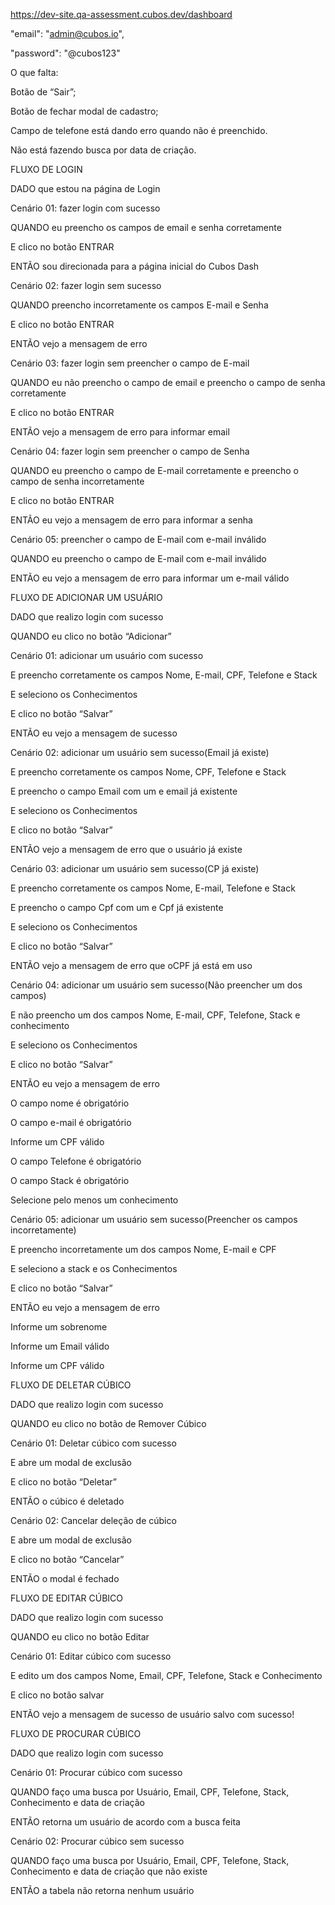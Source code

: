 https://dev-site.qa-assessment.cubos.dev/dashboard 

"email": "admin@cubos.io", 

"password": "@cubos123" 

 
 

O que falta: 

Botão de “Sair”; 

Botão de fechar modal de cadastro; 

Campo de telefone está dando erro quando não é preenchido. 

Não está fazendo busca por data de criação. 
 
 

FLUXO DE LOGIN 

 

DADO que estou na página de Login 

 

Cenário 01: fazer login com sucesso 

QUANDO eu preencho os campos de email e senha corretamente 

E clico no botão ENTRAR 

ENTÃO sou direcionada para a página inicial do Cubos Dash 

 
 

Cenário 02: fazer login sem sucesso 

QUANDO preencho incorretamente os campos E-mail e Senha 

E clico no botão ENTRAR 

ENTÃO vejo a mensagem de erro 
 

Cenário 03: fazer login sem preencher o campo de E-mail 

QUANDO eu não preencho o campo de email e preencho o campo de senha corretamente 

E clico no botão ENTRAR 

ENTÃO vejo a mensagem de erro para informar email 

 

Cenário 04: fazer login sem preencher o campo de Senha 

QUANDO eu preencho o campo de E-mail corretamente e preencho o campo de senha incorretamente 

E clico no botão ENTRAR 

ENTÃO eu vejo a mensagem de erro para informar a senha 

 

Cenário 05: preencher o campo de E-mail com e-mail inválido 

QUANDO eu preencho o campo de E-mail com e-mail inválido 

ENTÃO eu vejo a mensagem de erro para informar um e-mail válido 

 

FLUXO DE ADICIONAR UM USUÁRIO  

 

DADO que realizo login com sucesso 

QUANDO eu clico no botão “Adicionar” 

 

Cenário 01: adicionar um usuário com sucesso 

E preencho corretamente os campos Nome, E-mail, CPF, Telefone e Stack 

E seleciono os Conhecimentos 

E clico no botão “Salvar” 

ENTÃO eu vejo a mensagem de sucesso 

 

Cenário 02: adicionar um usuário sem sucesso(Email já existe) 

E preencho corretamente os campos Nome, CPF, Telefone e Stack 

E preencho o campo Email com um e email já existente 

E seleciono os Conhecimentos 

E clico no botão “Salvar” 

ENTÃO vejo a mensagem de erro que o usuário já existe 

 

Cenário 03: adicionar um usuário sem sucesso(CP já existe) 

E preencho corretamente os campos Nome, E-mail, Telefone e Stack 

E preencho o campo Cpf com um e Cpf já existente 

E seleciono os Conhecimentos 

E clico no botão “Salvar” 

ENTÃO vejo a mensagem de erro que oCPF já está em uso 

 

Cenário 04: adicionar um usuário sem sucesso(Não preencher um dos campos) 

E não preencho um dos campos Nome, E-mail, CPF, Telefone, Stack e conhecimento 

E seleciono os Conhecimentos 

E clico no botão “Salvar” 

ENTÃO eu vejo a mensagem de erro <ERRO> 

 

<ERRO> 

O campo nome é obrigatório 

O campo e-mail é obrigatório 

Informe um CPF válido 

O campo Telefone é obrigatório 

O campo Stack é obrigatório 

Selecione pelo menos um conhecimento 

 

Cenário 05: adicionar um usuário sem sucesso(Preencher os campos incorretamente) 

E preencho incorretamente um dos campos Nome, E-mail e CPF 

E seleciono a stack e os Conhecimentos 

E clico no botão “Salvar” 

ENTÃO eu vejo a mensagem de erro <ERRO> 

 
<ERRO> 

Informe um sobrenome 

Informe um Email válido 

Informe um CPF válido 
 

FLUXO DE DELETAR CÚBICO 

 

DADO   que realizo login com sucesso 

QUANDO eu clico no botão de Remover Cúbico 

 

Cenário 01: Deletar cúbico com sucesso 

E abre um modal de exclusão 

E clico no botão “Deletar” 

ENTÃO o cúbico é deletado 
 

Cenário 02: Cancelar deleção de cúbico 

E abre um modal de exclusão 

E clico no botão “Cancelar” 

ENTÃO o modal é fechado 
 

FLUXO DE EDITAR CÚBICO 

 

DADO   que realizo login com sucesso 

QUANDO eu clico no botão Editar 

 

Cenário 01: Editar cúbico com sucesso 

E edito um dos campos Nome, Email, CPF, Telefone, Stack e Conhecimento 

E clico no botão salvar 

ENTÃO vejo a mensagem de sucesso de usuário salvo com sucesso! 

 

FLUXO DE PROCURAR CÚBICO 

 

DADO   que realizo login com sucesso 

 

Cenário 01: Procurar cúbico com sucesso 

QUANDO faço uma busca por Usuário, Email, CPF, Telefone, Stack, Conhecimento e data de criação 

ENTÃO retorna um usuário de acordo com a busca feita 
 

Cenário 02: Procurar cúbico sem sucesso 

QUANDO faço uma busca por Usuário, Email, CPF, Telefone, Stack, Conhecimento e data de criação que não existe 

ENTÃO a tabela não retorna nenhum usuário 

 
 